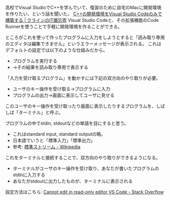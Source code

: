 
高校でVisual StudioでC++を学んでいて、復習のために自宅のMacに開発環境を作りたい、という話を聞いた。
[C++の開発環境をVisual Studio Codeのみで構築する | クラインのIT備忘壺](https://klein-itblog.com/mac-cplusplus-development/?fbclid=IwAR29XwpqmTBmCDJXmStbNeo5jCzPlvcxQFj4_9Uki67x2hUwTusB7BKn7Vc)
Visual Studio Codeと、その拡張機能のCode Runnerを使うことで手軽に開発環境を作ることができる。

ところがこれを使って作ったプログラムに入力をしようとすると「読み取り専用のエディタは編集できません」というエラーメッセージが表示される。
これはデフォルトの設定では以下のような仕組みだから。
- プログラムを実行する
- →その結果を読み取り専用で表示する

「入力を受け取るプログラム」を動かすには下記の双方向のやり取りが必要。
- ユーザのキー操作を受け取る→プログラムに入力
- プログラムの出力→画面に表示してユーザに見せる

このユーザのキー操作を受け取ったり画面に表示したりするプログラムを、しばしば「ターミナル」と呼ぶ。

プログラムの中でstdin, stdoutなどの単語を目にすると思う。
- これはstandard input, standard outputの略。
- 日本語でいうと「標準入力」「標準出力」
- 参考: [標準ストリーム - Wikipedia](https://ja.wikipedia.org/wiki/%E6%A8%99%E6%BA%96%E3%82%B9%E3%83%88%E3%83%AA%E3%83%BC%E3%83%A0)

これをターミナルと接続することで、双方向のやり取りができるようになる。
- ターミナルがユーザのキー操作を受け取り、あなたが書いたプログラムのstdinに入力する
- あなたがstdoutに出力したものが、ターミナルに表示される

設定方法はこちら: [Cannot edit in read-only editor VS Code - Stack Overflow](https://stackoverflow.com/questions/54856374/cannot-edit-in-read-only-editor-vs-code?fbclid=IwAR1vkc88bCXyukgOmUVtgOXK2tpNe_L_pWEJLywjdwNfA8z0x-9jvcTzIl8)
